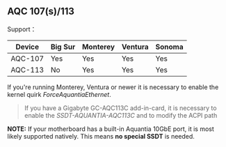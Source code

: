 ## AQC 107(s)/113

Support：

| Device  | Big Sur | Monterey | Ventura | Sonoma |
| ------- | ------- | -------- | ------- | ------ |
| AQC-107 | Yes     | Yes      | Yes     | Yes    |
| AQC-113 | No      | Yes      | Yes     | Yes    |

If you're running Monterey, Ventura or newer it is necessary to enable the kernel quirk _ForceAquantiaEthernet_. 
> If you have a Gigabyte GC-AQC113C add-in-card, it is necessary to enable the *SSDT-AQUANTIA-AQC113C* and to modify the ACPI path

**NOTE:**
If your motherboard has a built-in Aquantia 10GbE port, it is most likely supported natively. This means **no special SSDT** is needed. 